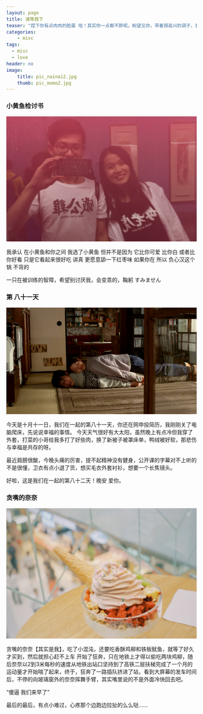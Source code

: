 ```yaml
---
layout: page
title: 请等我下
teaser: "捏下你有点肉肉的脸蛋 哈！其实你一点都不胖呢。盼望见你，带着很高兴的调子，我太没有野心，也许就是这一点不好，觉得仿佛只要看见你五分钟，就可得到若干程度的满足的样子"
categories:
    - misc
tags:
  - misc
  - love
header: no
image:
    title: pic_nainai2.jpg
    thumb: pic_momo2.jpg
---
```



### 小黄鱼检讨书

![meet you again](/images/pic04.jpg)

我承认
在小黄鱼和你之间 
我选了小黄鱼 
但并不是因为 
它比你可爱 
比你白 或者比你好看 
只是它看起来很好吃 
讲真 
更愿意舔一下红枣味 
如果你在 
所以 
负心汉这个锅
不背的

一只在被训练的智障，希望别讨厌我，会变乖的，鞠躬 すみません 


### 第 八十一天

![pic03](/images/pic05.png)

今天是十月十一日，我们在一起的第八十一天，你还在网申投简历，我刚刚关了电脑爬床，先说说幸福的事情。
今天天气很好有大太阳，虽然晚上有点冷但我穿了外套，打菜的小哥给我多打了好些肉，换了新被子被罩床单，鸭绒被好软，那悲伤与幸福是共存的呀。

最近肩膀很酸，今晚头痛的厉害，提不起精神没有健身，公开课的字幕对不上听的不是很懂，卫衣有点小退了货，想买毛衣外套衬衫，想要一个长焦镜头。

好啦，这是我们在一起的第八十二天！晚安 爱你。


### 贪嘴的奈奈

![pic03](/images/pic06.jpg)

贪嘴的奈奈【其实是我】，吃了小混沌，还要吃香酥鸡柳和铁板鱿鱼，就等了好久才买到，然后就担心赶不上车 开始了狂奔，只在地铁上才得以偷吃两块鸡柳，随后奈奈以2到3米每秒的速度从地铁出站口坚持到了高铁二层扶梯完成了一个月的运动量才开始喘了起来，终于，狂奔了一路插队挤进了站，看到大屏幕的发车时间后，不停的向玻璃窗外的奈奈挥舞手臂，其实嘴里说的不是外面冷快回去吧。

“傻逼 我们来早了” 

最后的最后，有点小难过，心疼那个边跑边拉扯的么么哒......